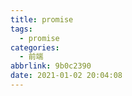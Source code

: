 ```yaml
---
title: promise
tags:
  - promise
categories:
  - 前端
abbrlink: 9b0c2390
date: 2021-01-02 20:04:08
---
```

